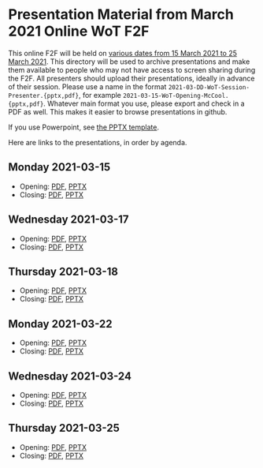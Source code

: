 # Presentation Material from March 2021 Online WoT F2F
This online F2F will be held on
[various dates from 15 March 2021 to 25 March 2021](https://www.w3.org/WoT/IG/wiki/F2F_meeting,_March_2021#Agenda).
This directory will be used to archive presentations and make them available to people
who may not have access to screen sharing during the F2F.
All presenters should upload their presentations, ideally in advance of their session.
Please use a name in the format `2021-03-DD-WoT-Session-Presenter.{pptx,pdf}`,
for example `2021-03-15-WoT-Opening-McCool.{pptx,pdf}`.
Whatever main format you use, please export and check in a PDF as well.
This makes it easier to browse presentations in github.

If you use Powerpoint, see 
[the PPTX template](Template-2021-03-DD-WoT-Session-Presenter.potx).

Here are links to the presentations, in order by agenda.

## Monday 2021-03-15
* Opening: [PDF](2021-03-15-WoT-Opening-McCool.pdf), [PPTX](2021-03-15-WoT-Opening-McCool.pptx)
* Closing: [PDF](2021-03-15-WoT-Closing-McCool.pdf), [PPTX](2021-03-15-WoT-Closing-McCool.pptx)

## Wednesday 2021-03-17
* Opening: [PDF](2021-03-17-WoT-Opening-McCool.pdf), [PPTX](2021-03-17-WoT-Opening-McCool.pptx)
* Closing: [PDF](2021-03-17-WoT-Closing-McCool.pdf), [PPTX](2021-03-17-WoT-Closing-McCool.pptx)
  
## Thursday 2021-03-18
* Opening: [PDF](2021-03-18-WoT-Opening-McCool.pdf), [PPTX](2021-03-18-WoT-Opening-McCool.pptx)
* Closing: [PDF](2021-03-18-WoT-Closing-McCool.pdf), [PPTX](2021-03-18-WoT-Closing-McCool.pptx)

## Monday 2021-03-22
* Opening: [PDF](2021-03-22-WoT-Opening-McCool.pdf), [PPTX](2021-03-22-WoT-Opening-McCool.pptx)
* Closing: [PDF](2021-03-22-WoT-Closing-McCool.pdf), [PPTX](2021-03-22-WoT-Closing-McCool.pptx)

## Wednesday 2021-03-24
* Opening: [PDF](2021-03-24-WoT-Opening-McCool.pdf), [PPTX](2021-03-24-WoT-Opening-McCool.pptx)
* Closing: [PDF](2021-03-24-WoT-Closing-McCool.pdf), [PPTX](2021-03-24-WoT-Closing-McCool.pptx)

## Thursday 2021-03-25
* Opening: [PDF](2021-03-25-WoT-Opening-McCool.pdf), [PPTX](2021-03-25-WoT-Opening-McCool.pptx)
* Closing: [PDF](2021-03-25-WoT-Closing-McCool.pdf), [PPTX](2021-03-25-WoT-Closing-McCool.pptx)
